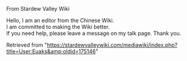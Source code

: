 From Stardew Valley Wiki

Hello, I am an editor from the Chinese Wiki.  
I am committed to making the Wiki better.  
If you need help, please leave a message on my talk page. Thank you.

Retrieved from "https://stardewvalleywiki.com/mediawiki/index.php?title=User:Euaks&amp;oldid=175146"